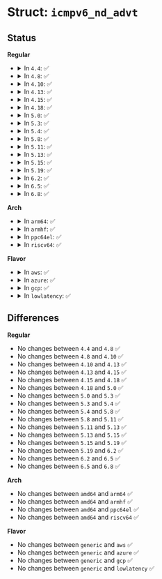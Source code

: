 # Struct: <code>icmpv6_nd_advt</code>

## Status
<b>Regular</b>
<ul>
<li>
<details>
<summary>In <code>4.4</code>: ✅</summary>

```c
struct icmpv6_nd_advt {
    __u32 reserved;
    __u32 override;
    __u32 solicited;
    __u32 router;
    __u32 reserved2;
};
```
</details>
</li>
<li>
<details>
<summary>In <code>4.8</code>: ✅</summary>

```c
struct icmpv6_nd_advt {
    __u32 reserved;
    __u32 override;
    __u32 solicited;
    __u32 router;
    __u32 reserved2;
};
```
</details>
</li>
<li>
<details>
<summary>In <code>4.10</code>: ✅</summary>

```c
struct icmpv6_nd_advt {
    __u32 reserved;
    __u32 override;
    __u32 solicited;
    __u32 router;
    __u32 reserved2;
};
```
</details>
</li>
<li>
<details>
<summary>In <code>4.13</code>: ✅</summary>

```c
struct icmpv6_nd_advt {
    __u32 reserved;
    __u32 override;
    __u32 solicited;
    __u32 router;
    __u32 reserved2;
};
```
</details>
</li>
<li>
<details>
<summary>In <code>4.15</code>: ✅</summary>

```c
struct icmpv6_nd_advt {
    __u32 reserved;
    __u32 override;
    __u32 solicited;
    __u32 router;
    __u32 reserved2;
};
```
</details>
</li>
<li>
<details>
<summary>In <code>4.18</code>: ✅</summary>

```c
struct icmpv6_nd_advt {
    __u32 reserved;
    __u32 override;
    __u32 solicited;
    __u32 router;
    __u32 reserved2;
};
```
</details>
</li>
<li>
<details>
<summary>In <code>5.0</code>: ✅</summary>

```c
struct icmpv6_nd_advt {
    __u32 reserved;
    __u32 override;
    __u32 solicited;
    __u32 router;
    __u32 reserved2;
};
```
</details>
</li>
<li>
<details>
<summary>In <code>5.3</code>: ✅</summary>

```c
struct icmpv6_nd_advt {
    __u32 reserved;
    __u32 override;
    __u32 solicited;
    __u32 router;
    __u32 reserved2;
};
```
</details>
</li>
<li>
<details>
<summary>In <code>5.4</code>: ✅</summary>

```c
struct icmpv6_nd_advt {
    __u32 reserved;
    __u32 override;
    __u32 solicited;
    __u32 router;
    __u32 reserved2;
};
```
</details>
</li>
<li>
<details>
<summary>In <code>5.8</code>: ✅</summary>

```c
struct icmpv6_nd_advt {
    __u32 reserved;
    __u32 override;
    __u32 solicited;
    __u32 router;
    __u32 reserved2;
};
```
</details>
</li>
<li>
<details>
<summary>In <code>5.11</code>: ✅</summary>

```c
struct icmpv6_nd_advt {
    __u32 reserved;
    __u32 override;
    __u32 solicited;
    __u32 router;
    __u32 reserved2;
};
```
</details>
</li>
<li>
<details>
<summary>In <code>5.13</code>: ✅</summary>

```c
struct icmpv6_nd_advt {
    __u32 reserved;
    __u32 override;
    __u32 solicited;
    __u32 router;
    __u32 reserved2;
};
```
</details>
</li>
<li>
<details>
<summary>In <code>5.15</code>: ✅</summary>

```c
struct icmpv6_nd_advt {
    __u32 reserved;
    __u32 override;
    __u32 solicited;
    __u32 router;
    __u32 reserved2;
};
```
</details>
</li>
<li>
<details>
<summary>In <code>5.19</code>: ✅</summary>

```c
struct icmpv6_nd_advt {
    __u32 reserved;
    __u32 override;
    __u32 solicited;
    __u32 router;
    __u32 reserved2;
};
```
</details>
</li>
<li>
<details>
<summary>In <code>6.2</code>: ✅</summary>

```c
struct icmpv6_nd_advt {
    __u32 reserved;
    __u32 override;
    __u32 solicited;
    __u32 router;
    __u32 reserved2;
};
```
</details>
</li>
<li>
<details>
<summary>In <code>6.5</code>: ✅</summary>

```c
struct icmpv6_nd_advt {
    __u32 reserved;
    __u32 override;
    __u32 solicited;
    __u32 router;
    __u32 reserved2;
};
```
</details>
</li>
<li>
<details>
<summary>In <code>6.8</code>: ✅</summary>

```c
struct icmpv6_nd_advt {
    __u32 reserved;
    __u32 override;
    __u32 solicited;
    __u32 router;
    __u32 reserved2;
};
```
</details>
</li>
</ul>
<b>Arch</b>
<ul>
<li>
<details>
<summary>In <code>arm64</code>: ✅</summary>

```c
struct icmpv6_nd_advt {
    __u32 reserved;
    __u32 override;
    __u32 solicited;
    __u32 router;
    __u32 reserved2;
};
```
</details>
</li>
<li>
<details>
<summary>In <code>armhf</code>: ✅</summary>

```c
struct icmpv6_nd_advt {
    __u32 reserved;
    __u32 override;
    __u32 solicited;
    __u32 router;
    __u32 reserved2;
};
```
</details>
</li>
<li>
<details>
<summary>In <code>ppc64el</code>: ✅</summary>

```c
struct icmpv6_nd_advt {
    __u32 reserved;
    __u32 override;
    __u32 solicited;
    __u32 router;
    __u32 reserved2;
};
```
</details>
</li>
<li>
<details>
<summary>In <code>riscv64</code>: ✅</summary>

```c
struct icmpv6_nd_advt {
    __u32 reserved;
    __u32 override;
    __u32 solicited;
    __u32 router;
    __u32 reserved2;
};
```
</details>
</li>
</ul>
<b>Flavor</b>
<ul>
<li>
<details>
<summary>In <code>aws</code>: ✅</summary>

```c
struct icmpv6_nd_advt {
    __u32 reserved;
    __u32 override;
    __u32 solicited;
    __u32 router;
    __u32 reserved2;
};
```
</details>
</li>
<li>
<details>
<summary>In <code>azure</code>: ✅</summary>

```c
struct icmpv6_nd_advt {
    __u32 reserved;
    __u32 override;
    __u32 solicited;
    __u32 router;
    __u32 reserved2;
};
```
</details>
</li>
<li>
<details>
<summary>In <code>gcp</code>: ✅</summary>

```c
struct icmpv6_nd_advt {
    __u32 reserved;
    __u32 override;
    __u32 solicited;
    __u32 router;
    __u32 reserved2;
};
```
</details>
</li>
<li>
<details>
<summary>In <code>lowlatency</code>: ✅</summary>

```c
struct icmpv6_nd_advt {
    __u32 reserved;
    __u32 override;
    __u32 solicited;
    __u32 router;
    __u32 reserved2;
};
```
</details>
</li>
</ul>

## Differences
<b>Regular</b>
<ul>
<li>
No changes between <code>4.4</code> and <code>4.8</code> ✅
</li>
<li>
No changes between <code>4.8</code> and <code>4.10</code> ✅
</li>
<li>
No changes between <code>4.10</code> and <code>4.13</code> ✅
</li>
<li>
No changes between <code>4.13</code> and <code>4.15</code> ✅
</li>
<li>
No changes between <code>4.15</code> and <code>4.18</code> ✅
</li>
<li>
No changes between <code>4.18</code> and <code>5.0</code> ✅
</li>
<li>
No changes between <code>5.0</code> and <code>5.3</code> ✅
</li>
<li>
No changes between <code>5.3</code> and <code>5.4</code> ✅
</li>
<li>
No changes between <code>5.4</code> and <code>5.8</code> ✅
</li>
<li>
No changes between <code>5.8</code> and <code>5.11</code> ✅
</li>
<li>
No changes between <code>5.11</code> and <code>5.13</code> ✅
</li>
<li>
No changes between <code>5.13</code> and <code>5.15</code> ✅
</li>
<li>
No changes between <code>5.15</code> and <code>5.19</code> ✅
</li>
<li>
No changes between <code>5.19</code> and <code>6.2</code> ✅
</li>
<li>
No changes between <code>6.2</code> and <code>6.5</code> ✅
</li>
<li>
No changes between <code>6.5</code> and <code>6.8</code> ✅
</li>
</ul>
<b>Arch</b>
<ul>
<li>
No changes between <code>amd64</code> and <code>arm64</code> ✅
</li>
<li>
No changes between <code>amd64</code> and <code>armhf</code> ✅
</li>
<li>
No changes between <code>amd64</code> and <code>ppc64el</code> ✅
</li>
<li>
No changes between <code>amd64</code> and <code>riscv64</code> ✅
</li>
</ul>
<b>Flavor</b>
<ul>
<li>
No changes between <code>generic</code> and <code>aws</code> ✅
</li>
<li>
No changes between <code>generic</code> and <code>azure</code> ✅
</li>
<li>
No changes between <code>generic</code> and <code>gcp</code> ✅
</li>
<li>
No changes between <code>generic</code> and <code>lowlatency</code> ✅
</li>
</ul>

